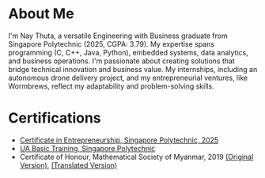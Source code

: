 # About Me

I'm Nay Thuta, a versatile Engineering with Business graduate from Singapore Polytechnic (2025, CGPA: 3.79). My expertise spans programming (C, C++, Java, Python), embedded systems, data analytics, and business operations. I'm passionate about creating solutions that bridge technical innovation and business value. My internships, including an autonomous drone delivery project, and my entrepreneurial ventures, like Wormbrews, reflect my adaptability and problem-solving skills.

# Certifications

- [Certificate in Entrepreneurship, Singapore Polytechnic, 2025](#)
- [UA Basic Training, Singapore Polytechnic](#)
- Certificate of Honour, Mathematical Society of Myanmar, 2019 [(Original Version)](#), [(Translated Version)](#)